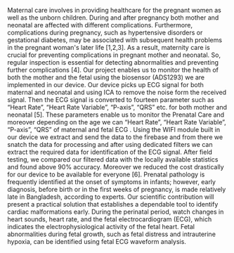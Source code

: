 Maternal care involves in providing healthcare for the pregnant women as well as the unborn children. During and 
after pregnancy both mother and neonatal are affected with different complications. Furthermore, complications 
during pregnancy, such as hypertensive disorders or gestational diabetes, may be associated with subsequent health 
problems in the pregnant woman's later life [1,2,3]. As a result, maternity care is crucial for preventing 
complications in pregnant mother and neonatal. So, regular inspection is essential for detecting abnormalities and 
preventing further complications [4]. 
Our project enables us to monitor the health of both the mother and the fetal using the biosensor (ADS1293) we 
are implemented in our device. Our device picks up ECG signal for both maternal and neonatal and using ICA to 
remove the noise form the received signal. Then the ECG signal is converted to fourteen parameter such as 
“Heart Rate”, “Heart Rate Variable”, “P-axis”, “QRS” etc. for both mother and neonatal [5]. These parameters 
enable us to monitor the Prenatal Care and moreover depending on the age we can “Heart Rate”, “Heart Rate 
Variable”, “P-axis”, “QRS” of maternal and fetal ECG . Using the WIFI module built in our device we extract 
and send the data to the firebase and from there we snatch the data for processing and after using dedicated 
filters we can extract the required data for identification of the ECG signal. After field testing, we compared our 
filtered data with the locally available statistics and found above 90% accuracy. Moreover we reduced the cost 
drastically for our device to be available for everyone [6].
Prenatal pathology is frequently identified at the onset of symptoms in infants; however, early diagnosis, before 
birth or in the first weeks of pregnancy, is made relatively late in Bangladesh, according to experts. Our scientific 
contribution will present a practical solution that establishes a dependable tool to identify cardiac malformations 
early. During the perinatal period, watch changes in heart sounds, heart rate, and the fetal electrocardiogram 
(ECG), which indicates the electrophysiological activity of the fetal heart. Fetal abnormalities during fetal growth, 
such as fetal distress and intrauterine hypoxia, can be identified using fetal ECG waveform analysis.
